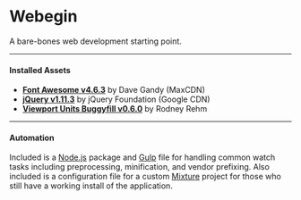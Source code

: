 # Webegin
A bare-bones web development starting point.

---

#### Installed Assets
* <a href="http://fontawesome.io/">**Font Awesome v4.6.3**</a> by Dave Gandy (MaxCDN)
* <a href="https://jquery.com/">**jQuery v1.11.3**</a> by jQuery Foundation (Google CDN)
* <a href="https://github.com/rodneyrehm/viewport-units-buggyfill">**Viewport Units Buggyfill v0.6.0**</a> by Rodney Rehm

---

#### Automation
Included is a <a href="https://nodejs.org/">Node.js</a> package and <a href="http://gulpjs.com/">Gulp</a> file for handling common watch tasks including preprocessing, minification, and vendor prefixing. Also included is a configuration file for a custom <a href="http://mixture.io/">Mixture</a> project for those who still have a working install of the application.